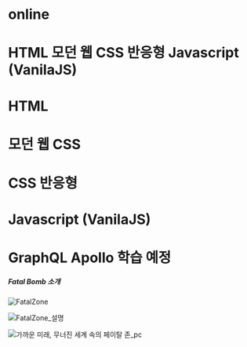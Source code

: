 # online

# HTML 모던 웹 CSS 반응형 Javascript (VanilaJS)

# HTML 

# 모던 웹 CSS

# CSS 반응형 

# Javascript (VanilaJS)

# GraphQL Apollo 학습 예정


##### Fatal Bomb 소개





![FatalZone](https://user-images.githubusercontent.com/100761993/200529930-9ea6b8aa-b867-4c3c-b8b9-b1f5c1ebb224.svg)



![FatalZone_설명](https://user-images.githubusercontent.com/100761993/200529937-ff49943a-c338-49cd-b4aa-e3f0994b1368.svg)


![가까운 미래, 무너진 세계 속의 페이탈 존_pc](https://user-images.githubusercontent.com/100761993/200529946-2e9c48b7-42ea-42c1-ad98-23b988d7d524.svg)
